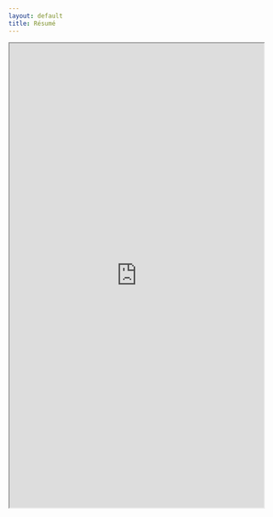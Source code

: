 ```yaml
---
layout: default
title: Résumé
---
```

<iframe src="https://drive.google.com/file/d/1i28l7u6_AvB9Ok8uG6apb98cBl6fkKcn/preview" sandbox="allow-scripts allow-same-origin" width="100%" height="920"></iframe>

